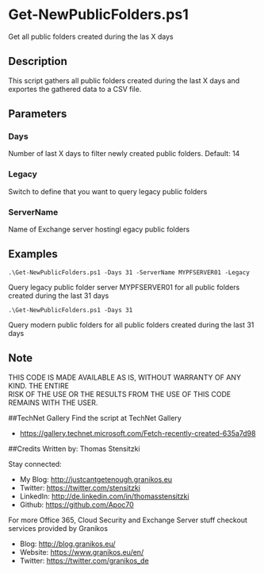 # Get-NewPublicFolders.ps1
Get all public folders created during the las X days

## Description
This script gathers all public folders created during the last X days and exportes the gathered data to a CSV file.

## Parameters
### Days
Number of last X days to filter newly created public folders. Default: 14 

### Legacy
Switch to define that you want to query legacy public folders

### ServerName
Name of Exchange server hostingl egacy public folders 

## Examples
```
.\Get-NewPublicFolders.ps1 -Days 31 -ServerName MYPFSERVER01 -Legacy
```
Query legacy public folder server MYPFSERVER01 for all public folders created during the last 31 days

```
.\Get-NewPublicFolders.ps1 -Days 31 
```
Query modern public folders for all public folders created during the last 31 days

## Note
THIS CODE IS MADE AVAILABLE AS IS, WITHOUT WARRANTY OF ANY KIND. THE ENTIRE  
RISK OF THE USE OR THE RESULTS FROM THE USE OF THIS CODE REMAINS WITH THE USER.

##TechNet Gallery
Find the script at TechNet Gallery
* https://gallery.technet.microsoft.com/Fetch-recently-created-635a7d98


##Credits
Written by: Thomas Stensitzki

Stay connected:

* My Blog: http://justcantgetenough.granikos.eu
* Twitter: https://twitter.com/stensitzki
* LinkedIn:	http://de.linkedin.com/in/thomasstensitzki
* Github: https://github.com/Apoc70

For more Office 365, Cloud Security and Exchange Server stuff checkout services provided by Granikos

* Blog: http://blog.granikos.eu/
* Website: https://www.granikos.eu/en/
* Twitter: https://twitter.com/granikos_de